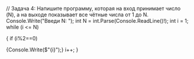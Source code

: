 // Задача 4: Напишите программу, которая на вход принимает число (N), а на выходе показывает все чётные числа от 1 до N.
Console.Write("Введи N: ");
int N = int.Parse(Console.ReadLine()!);
int i = 1;
while (i <= N)

{ if (i%2==0)

{Console.Write($"{i}");}
i++; }
